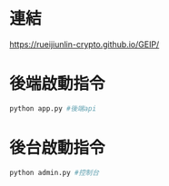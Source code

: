 # 連結
https://rueijiunlin-crypto.github.io/GEIP/


# 後端啟動指令

```bash
python app.py #後端api

```
# 後台啟動指令

```bash
python admin.py #控制台
```